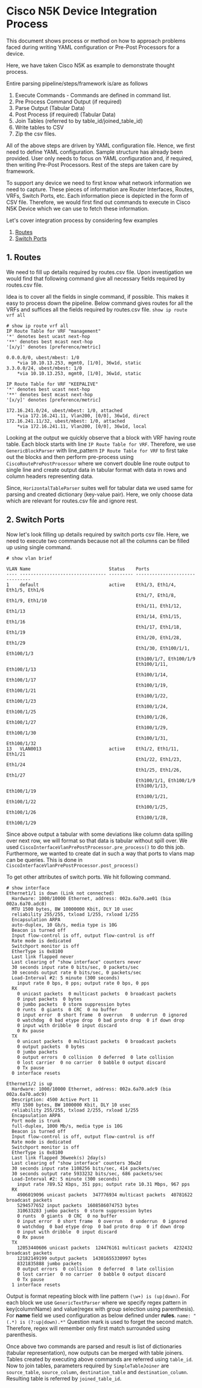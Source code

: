 Cisco N5K Device Integration Process
=======================================

This document shows process or method on how to approach problems faced during writing YAML configuration or
Pre-Post Processors for a device.

Here, we have taken Cisco N5K as example to demonstrate thought process.

Entire parsing pipeline/steps/framework is/are as follows

1. Execute Commands - Commands are defined in command list.
2. Pre Process Command Output (if required)
3. Parse Output (Tabular Data) 
4. Post Process (if required) (Tabular Data)
5. Join Tables (referred to by table_id/joined_table_id)
6. Write tables to CSV
7. Zip the csv files.

All of the above steps are driven by YAML configuration file. Hence, we first need to define YAML configuration. Sample 
structure has already been provided. User only needs to focus on YAML configuration and, if required, then writing
Pre-Post Processors. Rest of the steps are taken care by framework.

To support any device we need to first know what network information we need to capture. These pieces of information
are Router Interfaces, Routes, VRFs, Switch Ports, etc. Each information piece is depicted in the form of CSV file. 
Therefore, we would first find out commands to execute in Cisco N5K Device which we can use to fetch these information. 

Let's cover integration process by considering few examples

1. [ Routes ](#routes)
2. [ Switch Ports ](#switch-ports)

<a name="routes"></a>
## 1. Routes
We need to fill up details required by routes.csv file. Upon investigation we would find that following command give all
 necessary fields required by routes.csv file.

Idea is to cover all the fields in single command, if possible. This makes it easy to process down the pipeline. Below
command gives routes for all the VRFs and suffices all the fields required by routes.csv file.
`show ip route vrf all`

```
# show ip route vrf all
IP Route Table for VRF "management"
'*' denotes best ucast next-hop
'**' denotes best mcast next-hop
'[x/y]' denotes [preference/metric]

0.0.0.0/0, ubest/mbest: 1/0
    *via 10.10.13.253, mgmt0, [1/0], 36w1d, static
3.3.0.0/24, ubest/mbest: 1/0
    *via 10.10.13.253, mgmt0, [1/0], 36w1d, static

IP Route Table for VRF "KEEPALIVE"
'*' denotes best ucast next-hop
'**' denotes best mcast next-hop
'[x/y]' denotes [preference/metric]

172.16.241.0/24, ubest/mbest: 1/0, attached
    *via 172.16.241.11, Vlan200, [0/0], 36w1d, direct
172.16.241.11/32, ubest/mbest: 1/0, attached
    *via 172.16.241.11, Vlan200, [0/0], 36w1d, local
```

Looking at the output we quickly observe that a block with VRF having route table. Each block starts with line
`IP Route Table for VRF`. Therefore, we use `GenericBlockParser` with line_pattern `IP Route Table for VRF` to first 
take out the blocks and then perform pre-process using `CiscoRoutePrePostProcessor` where we convert double line route 
output to single line and create output data in tabular format with data in rows and column headers representing data.

Since, `HorizontalTableParser` suites well for tabular data we used same for parsing and created dictionary 
(key-value pair). Here, we only choose data which are relevant for routes.csv file and ignore rest.

<a name="switch-ports"></a>
## 2. Switch Ports
Now let's look filling up details required by switch ports csv file. Here, we need to execute two commands because not 
all the columns can be filled up using single command. 

```
# show vlan brief

VLAN Name                             Status    Ports
---- -------------------------------- --------- -------------------------------
1    default                          active    Eth1/3, Eth1/4, Eth1/5, Eth1/6
                                                Eth1/7, Eth1/8, Eth1/9, Eth1/10
                                                Eth1/11, Eth1/12, Eth1/13
                                                Eth1/14, Eth1/15, Eth1/16
                                                Eth1/17, Eth1/18, Eth1/19
                                                Eth1/20, Eth1/28, Eth1/29
                                                Eth1/30, Eth100/1/1, Eth100/1/3
                                                Eth100/1/7, Eth100/1/9
                                                Eth100/1/11, Eth100/1/13
                                                Eth100/1/14, Eth100/1/17
                                                Eth100/1/19, Eth100/1/21
                                                Eth100/1/22, Eth100/1/23
                                                Eth100/1/24, Eth100/1/25
                                                Eth100/1/26, Eth100/1/27
                                                Eth100/1/29, Eth100/1/30
                                                Eth100/1/31, Eth100/1/32
13   VLAN0013                         active    Eth1/2, Eth1/11, Eth1/21
                                                Eth1/22, Eth1/23, Eth1/24
                                                Eth1/25, Eth1/26, Eth1/27
                                                Eth100/1/1, Eth100/1/9
                                                Eth100/1/13, Eth100/1/19
                                                Eth100/1/21, Eth100/1/22
                                                Eth100/1/25, Eth100/1/26
                                                Eth100/1/28, Eth100/1/29
``` 

Since above output a tabular with some deviations like column data spilling over next row, we will
format so that data is tabular without spill over. We used `CiscoInterfaceVlanPrePostProcessor.pre_process()` to do this 
job. Furthermore, we wanted to create dat in such a way that ports to vlans map can be queries. This is done in
`CiscoInterfaceVlanPrePostProcessor.post_process()`


To get other attributes of switch ports. We hit following command.
```
# show interface 
Ethernet1/1 is down (Link not connected)
  Hardware: 1000/10000 Ethernet, address: 002a.6a70.ae01 (bia 002a.6a70.adc8)
  MTU 1500 bytes, BW 10000000 Kbit, DLY 10 usec
  reliability 255/255, txload 1/255, rxload 1/255
  Encapsulation ARPA
  auto-duplex, 10 Gb/s, media type is 10G
  Beacon is turned off
  Input flow-control is off, output flow-control is off
  Rate mode is dedicated
  Switchport monitor is off 
  EtherType is 0x8100 
  Last link flapped never
  Last clearing of "show interface" counters never
  30 seconds input rate 0 bits/sec, 0 packets/sec
  30 seconds output rate 0 bits/sec, 0 packets/sec
  Load-Interval #2: 5 minute (300 seconds)
    input rate 0 bps, 0 pps; output rate 0 bps, 0 pps
  RX
    0 unicast packets  0 multicast packets  0 broadcast packets
    0 input packets  0 bytes
    0 jumbo packets  0 storm suppression bytes
    0 runts  0 giants  0 CRC  0 no buffer
    0 input error  0 short frame  0 overrun   0 underrun  0 ignored
    0 watchdog  0 bad etype drop  0 bad proto drop  0 if down drop
    0 input with dribble  0 input discard
    0 Rx pause
  TX
    0 unicast packets  0 multicast packets  0 broadcast packets
    0 output packets  0 bytes
    0 jumbo packets
    0 output errors  0 collision  0 deferred  0 late collision
    0 lost carrier  0 no carrier  0 babble 0 output discard
    0 Tx pause
  0 interface resets

Ethernet1/2 is up
  Hardware: 1000/10000 Ethernet, address: 002a.6a70.adc9 (bia 002a.6a70.adc9)
  Description: 4500 Active Port 11
  MTU 1500 bytes, BW 1000000 Kbit, DLY 10 usec
  reliability 255/255, txload 2/255, rxload 1/255
  Encapsulation ARPA
  Port mode is trunk
  full-duplex, 1000 Mb/s, media type is 10G
  Beacon is turned off
  Input flow-control is off, output flow-control is off
  Rate mode is dedicated
  Switchport monitor is off 
  EtherType is 0x8100 
  Last link flapped 36week(s) 2day(s)
  Last clearing of "show interface" counters 36w2d
  30 seconds input rate 1108256 bits/sec, 414 packets/sec
  30 seconds output rate 5933232 bits/sec, 686 packets/sec
  Load-Interval #2: 5 minute (300 seconds)
    input rate 789.52 Kbps, 351 pps; output rate 10.31 Mbps, 967 pps
  RX
    4906019096 unicast packets  347776934 multicast packets  40781622 broadcast packets
    5294577652 input packets  1608586074753 bytes
    310633283 jumbo packets  0 storm suppression bytes
    0 runts  0 giants  0 CRC  0 no buffer
    0 input error  0 short frame  0 overrun   0 underrun  0 ignored
    0 watchdog  0 bad etype drop  0 bad proto drop  0 if down drop
    0 input with dribble  0 input discard
    0 Rx pause
  TX
    12053440606 unicast packets  124476161 multicast packets  4232432 broadcast packets
    12182149199 output packets  14301655330997 bytes
    8321835888 jumbo packets
    0 output errors  0 collision  0 deferred  0 late collision
    0 lost carrier  0 no carrier  0 babble 0 output discard
    0 Tx pause
  1 interface resets

```

Output is format repeating block with line pattern `(\w+) is (up|down)`. For each block
we use `GenericTextParser` where we specify regex pattern in key(columnName) and value(regex with group selection 
using parenthesis). For <b>name</b> field we used configuration as below defined under <b>rules</b>.
`name: "(.*) is (?:up|down).*"` Question mark is used to forget the second match. Therefore, regex will remember only 
first match surrounded using parenthesis.

Once above two commands are parsed and result is list of dictionaries (tabular representation), now outputs can be 
merged with table joiners. Tables created by executing above commands are referred using `table_id`. Now to join tables,
parameters required by `SimpleTableJoiner` are `source_table`, `source_column`, `destination_table` and `destination_column`.
Resulting table is referred by `joined_table_id`. 
